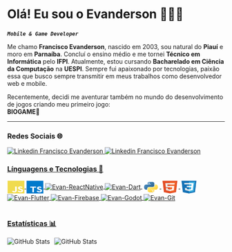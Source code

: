 # Olá! Eu sou o Evanderson 👨🏽‍💻

**_`Mobile & Game Developer`_**

Me chamo **Francisco Evanderson**, nascido em 2003, sou natural do **Piauí** e moro em **Parnaíba**. Concluí o ensino médio e me tornei **Técnico em Informática** pelo **IFPI**. Atualmente, estou cursando **Bacharelado em Ciência da Computação** na **UESPI**. Sempre fui apaixonado por tecnologias, paixão essa que busco sempre transmitir em meus trabalhos como desenvolvedor web e mobile. 

Recentemente, decidi me aventurar também no mundo do desenvolvimento de jogos criando meu primeiro jogo: <br>
**BIOGAME🌿**

---

### Redes Sociais 🌐
<p align="left">
    <a href="https://www.linkedin.com/in/francisco-evanderson-402aa2252/">
        <img height="30" width="40"
            alt="Linkedin Francisco Evanderson" 
            title="Linkendin Francisco Evanderson" 
            src="https://cdn.jsdelivr.net/gh/devicons/devicon@latest/icons/linkedin/linkedin-original.svg"
        />
    <a href="https://www.instagram.com/fco_evan/">
        <img height="30" width="40"
            alt="Linkedin Francisco Evanderson" 
            title="Linkendin Francisco Evanderson" 
            src="https://www.svgrepo.com/show/157806/instagram.svg"
        />
</p>

### Línguagens e Tecnologias 👾
<div style="display: inline_block">
  <img align="center" alt="Evan-JavaScript" height="30" width="40"
    src="https://raw.githubusercontent.com/devicons/devicon/master/icons/javascript/javascript-plain.svg">
  <img align="center" alt="Evan-TypeScript" height="30" width="40"
    src="https://raw.githubusercontent.com/devicons/devicon/master/icons/typescript/typescript-plain.svg">
  <img align="center" alt="Evan-ReactNative" height="30" width="40"
    src="https://cdn.jsdelivr.net/gh/devicons/devicon@latest/icons/reactnative/reactnative-original.svg">
  <img align="center" alt="Evan-Dart" height="30" width="40"
    src="https://cdn.jsdelivr.net/gh/devicons/devicon@latest/icons/dart/dart-original.svg" />
  <img align="center" alt="Evan-Python" height="30" width="40"
    src="https://raw.githubusercontent.com/devicons/devicon/master/icons/python/python-original.svg">
  <img align="center" alt="Evan-HTML5" height="30" width="40"
    src="https://raw.githubusercontent.com/devicons/devicon/master/icons/html5/html5-original.svg">
  <img align="center" alt="Evan-CSS3" height="30" width="40" 
    src="https://raw.githubusercontent.com/devicons/devicon/master/icons/css3/css3-original.svg">
  <img align="center" alt="Evan-Flutter" height="30" width="40"
    src="https://cdn.jsdelivr.net/gh/devicons/devicon@latest/icons/flutter/flutter-original.svg" />
  <img align="center" alt="Evan-Firebase" height="30" width="40"
    src="https://cdn.jsdelivr.net/gh/devicons/devicon@latest/icons/firebase/firebase-original.svg" />
  <img align="center" alt="Evan-Godot" height="30" width="40"
    src="https://cdn.jsdelivr.net/gh/devicons/devicon@latest/icons/godot/godot-original.svg" />
  <img align="center" alt="Evan-Git" height="30" width="40"
    src="https://cdn.jsdelivr.net/gh/devicons/devicon@latest/icons/git/git-original.svg" />
</div><br>

### Estatísticas 📊

<p>
  <img 
    align="left" 
    alt="GitHub Stats" 
    height="200" 
    style="padding-right: 10px;" 
    src="https://github-readme-stats.vercel.app/api?username=FcoEvanderson&show_icons=true&theme=tokyonight&include_all_commits=true&locale=pt-br" 
  />

<img 
      align="left" 
      alt="GitHub Stats" 
      height="200"
      src="https://github-readme-stats.vercel.app/api/top-langs/?username=FcoEvanderson&theme=tokyonight&layout=compact&custom_title=Tecnologias&langs_count=9" 
  />

</p>
